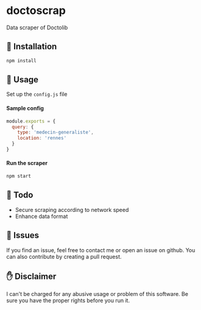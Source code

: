 # doctoscrap
Data scraper of Doctolib

## 🏁 Installation
```bash
npm install
```

## 🎈 Usage
Set up the `config.js` file

#### Sample config

```javascript
module.exports = {
  query: {
    type: 'medecin-generaliste',
    location: 'rennes'
  }
}
```

#### Run the scraper
```bash
npm start
```

## 🔧 Todo
- Secure scraping according to network speed
- Enhance data format

## 🐞 Issues
If you find an issue, feel free to contact me or open an issue on github. You can also contribute by creating a pull request.

## ✋ Disclaimer
I can't be charged for any abusive usage or problem of this software. Be sure you have the proper rights before you run it.
